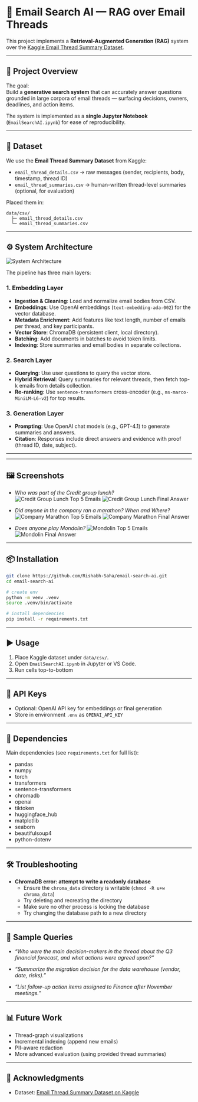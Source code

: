 # 📧 Email Search AI — RAG over Email Threads

This project implements a **Retrieval-Augmented Generation (RAG)** system over the [Kaggle Email Thread Summary Dataset](https://www.kaggle.com/datasets/marawanxmamdouh/email-thread-summary-dataset).

---

## 🚀 Project Overview

The goal:  
Build a **generative search system** that can accurately answer questions grounded in large corpora of email threads — surfacing decisions, owners, deadlines, and action items.

The system is implemented as a **single Jupyter Notebook** (`EmailSearchAI.ipynb`) for ease of reproducibility.

---

## 📂 Dataset

We use the **Email Thread Summary Dataset** from Kaggle:

- `email_thread_details.csv` → raw messages (sender, recipients, body, timestamp, thread ID)  
- `email_thread_summaries.csv` → human-written thread-level summaries (optional, for evaluation)

Placed them in:

```
data/csv/
  ├─ email_thread_details.csv
  └─ email_thread_summaries.csv
```

---

## ⚙️ System Architecture

![System Architecture](./assets/EmailSearchAI_SystemArchitecture.png)

The pipeline has three main layers:

### 1. Embedding Layer
- **Ingestion & Cleaning**: Load and normalize email bodies from CSV.
- **Embeddings**: Use OpenAI embeddings (`text-embedding-ada-002`) for the vector database.
- **Metadata Enrichment**: Add features like text length, number of emails per thread, and key participants.
- **Vector Store**: ChromaDB (persistent client, local directory).
- **Batching**: Add documents in batches to avoid token limits.
- **Indexing**: Store summaries and email bodies in separate collections.

### 2. Search Layer
- **Querying**: Use user questions to query the vector store.
- **Hybrid Retrieval**: Query summaries for relevant threads, then fetch top-k emails from details collection.
- **Re-ranking**: Use `sentence-transformers` cross-encoder (e.g., `ms-marco-MiniLM-L6-v2`) for top results.

### 3. Generation Layer
- **Prompting**: Use OpenAI chat models (e.g., GPT-4.1) to generate summaries and answers.
- **Citation**: Responses include direct answers and evidence with proof (thread ID, date, subject).

---

---

## 🖼️ Screenshots

- *Who was part of the Credit group lunch?*
![Credit Group Lunch Top 5 Emails](./assets/credit_group_lunch_top_n_answers.png)
![Credit Group Lunch Final Answer](./assets/credit_group_lunch_model_response.png)

- *Did anyone in the company ran a marathon? When and Where?*
![Company Marathon Top 5 Emails](./assets/company_marathon_top_n_answers.png)
![Company Marathon Final Answer](./assets/company_marathon_model_response.png)

- *Does anyone play Mondolin?*
![Mondolin Top 5 Emails](./assets/mondolin_top_n_answers.png)
![Mondolin Final Answer](./assets/mondolin_model_response.png)

---

## 📦 Installation

```bash
git clone https://github.com/Rishabh-Saha/email-search-ai.git
cd email-search-ai

# create env
python -m venv .venv
source .venv/bin/activate

# install dependencies
pip install -r requirements.txt
```

---

## ▶️ Usage

1. Place Kaggle dataset under `data/csv/`.
2. Open `EmailSearchAI.ipynb` in Jupyter or VS Code.
3. Run cells top-to-bottom

---

## 🔑 API Keys

- Optional: OpenAI API key for embeddings or final generation
- Store in environment `.env` as `OPENAI_API_KEY`

---

## 🧩 Dependencies

Main dependencies (see `requirements.txt` for full list):
- pandas
- numpy
- torch
- transformers
- sentence-transformers
- chromadb
- openai
- tiktoken
- huggingface_hub
- matplotlib
- seaborn
- beautifulsoup4
- python-dotenv

---

## 🛠️ Troubleshooting

- **ChromaDB error: attempt to write a readonly database**
  - Ensure the `chroma_data` directory is writable (`chmod -R u+w chroma_data`)
  - Try deleting and recreating the directory
  - Make sure no other process is locking the database
  - Try changing the database path to a new directory

---

## 🧪 Sample Queries

- *“Who were the main decision-makers in the thread about the Q3 financial forecast, and what actions were agreed upon?”*

- *“Summarize the migration decision for the data warehouse (vendor, date, risks).”*  
- *“List follow-up action items assigned to Finance after November meetings.”*

---

## 📊 Future Work

- Thread-graph visualizations
- Incremental indexing (append new emails)
- PII-aware redaction
- More advanced evaluation (using provided thread summaries)

---

## 🙌 Acknowledgments

- Dataset: [Email Thread Summary Dataset on Kaggle](https://www.kaggle.com/datasets/marawanxmamdouh/email-thread-summary-dataset)  
